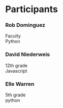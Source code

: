 # Participants
<!-- While all together in the CS room, enter your name at the bottom of this list -->
<!--
First and Last Name, with an h3 tag
Grade, with two spaces
Favorite language
-->
### Rob Dominguez
Faculty  
Python

### David Niederweis
12th grade  
Javascript  

### Elle Warren
5th grade  
python
